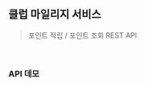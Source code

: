 ## 클럽 마일리지 서비스

> 포인트 적립 / 포인트 조회 REST API

<br/>

### API 데모

<!-- [![데모](http://img.youtube.com/vi/GX_3A7YiRZw/0.jpg)](https://www.youtube.com/watch?v=GX_3A7YiRZw?t=0s) -->

<br/>

<!-- **목차**

프로그램 작동법

구현 내용 (coverage of implementation)

데이터베이스 스키마 (database scheme)

설계상 주안점(design focus)

<br/>

### 1. 프로그램 작동법 

<br/>

🚀 &nbsp; **_macOS_** :   

_$ git clone https://github.com/portfolio-y0711/reward_backend_

_$ yarn (or npm install)_

_$ yarn start_

<br/>

☔ ️&nbsp; **_테스트 코드 실행_** :   

* 유닛 테스트: $ yarn u

* 통합 테스트: $ yarn i

* 시나리오 테스트: $ yarn i

<br/>

### 2. 구현 내용

<br/>

💻 &nbsp; **사용한 주요 언어 및 기술** :

* nodejs v14.15 (runtime)
* ts-node (transpiler)
* express (server application)  
* jest (test runner & framework)
* cucumber (test specification tools)
* supertest (server mocking test)
* yup (scheme validation)
* bunyan (as http request logger)
* winston (as applicaiton logger)
* swagger (api documentation)
* sqlite3 (database)

💻 &nbsp; **구현한 기능** :

* /events 리뷰 추가|변경|삭제 이벤트 처리 엔드포인트 

  - 트랜잭션 처리 

  - Context Error / Validation Error 처리 (리뷰 중복)

  - HTTP Request 로그 + Application 로그

* /users/{userId}/rewardPoint 사용자의 현재 포인트 총계

* /users/{userId}/rewards 사용자의 포인트 누적 이력

<br/>

### 3. 데이터베이스 스키마

<br/>

🏗 &nbsp; **_DDL Script_** :

```sql
# PLACES(장소)

CREATE TABLE IF NOT EXISTS 
    PLACES (
      placeId VARCHAR PRIMARY KEY, 
      country VARCHAR NOT NULL,
      name VARCHAR NOT NULL,
      bonusPoint INTEGER NOT NULL,
      timestamp DATETIME DEFAULT CURRENT_TIMESTAMP NOT NULL
) WITHOUT ROWID;

CREATE INDEX IF NOT EXISTS index_places_country ON PLACES(country);
CREATE INDEX IF NOT EXISTS index_places_name ON PLACES(name);
CREATE INDEX IF NOT EXISTS index_places_country_name ON PLACES(country,name);

# USERS(사용자)

CREATE TABLE IF NOT EXISTS 
    USERS (
      userId VARCHAR PRIMARY KEY, 
      name VARCHAR NOT NULL,
      rewardPoint INTEGER NOT NULL,
      timestamp DATETIME DEFAULT CURRENT_TIMESTAMP NOT NULL
    ) WITHOUT ROWID;

CREATE INDEX IF NOT EXISTS index_users_name ON users(name);

# REVIEWS(사용자 작성 리뷰)

CREATE TABLE IF NOT EXISTS 
    REVIEWS (
      reviewId VARCHAR PRIMARY KEY, 
      placeId INTEGER,
      content VARCHAR NOT NULL,
      attachedPhotoIds VARCHAR NOT NULL,
      userId INTEGER,
      rewarded INTEGER NOT NULL,
      timestamp DATETIME DEFAULT CURRENT_TIMESTAMP NOT NULL,

      CONSTRAINT fk_places
      FOREIGN KEY (placeId)
      REFERENCES PLACES (id)

      CONSTRAINT fk_users
      FOREIGN KEY (userId)
      REFERENCES USERS (id)
    ) WITHOUT ROWID;

CREATE INDEX IF NOT EXISTS index_reviews_rewarded ON REVIEWS(rewarded);

# REWARDS(포인트 적립 기록)

CREATE TABLE IF NOT EXISTS 
    REWARDS (
      rewardId VARCHAR PRIMARY KEY,
      userId VARCHAR, 
      reviewId VARCHAR,
      operation VARCHAR NOT NULL,
      pointDelta INTEGER NOT NULL,
      reason VARCHAR NOT NULL,
      timestamp DATETIME DEFAULT CURRENT_TIMESTAMP NOT NULL,

      CONSTRAINT fk_users_rewards_users
      FOREIGN KEY (userId)
      REFERENCES USERS (id)

    ) WITHOUT ROWID;

CREATE INDEX IF NOT EXISTS index_rewards_reason ON REWARDS(reason);
```

### 4. 설계상 주안점, 워크플로우

<br/>

🎯 &nbsp; **_Open Closed Principle_** : 주요 구현부(포인트 적립 이벤트 서비스)에서, 라우팅 테이블 주입 및 라우팅 처리 (Event Router / Action Router)

<br/>

  **_⌘ 관련 코드_**

  _이벤트 핸들링 서비스_: [`src/services/event`](https://github.com/portfolio-y0711/reward_backend/tree/main/src/services/event)  


```ts
// 이벤트 타입으로 분기 ("REVIEW")
const EventRouter 
  = (routes: IEventRoutes): IEventRouteService => {
    const routeEvent = async (event: IEvent) => {
      appLogger.info(`[EVENT: EventRouter] received '${event.type}' |type| event => relay event to '${event.type}' event |action| router\n`)
      const { type } = event
      await routes[type](event)
    }
    return {
      routeEvent,
    }
  }

export const EventHandlerRoutes 
  = (context: { db: IEventDatabase }): IEventRoutes => {
    const { db } = context
    return {
      REVIEW: ReviewEventActionRouter(db).route,
      BLAR_BLAR: BlarBlarEventActionRouter(db).route,
    }
  }

// 액션 타입으로 분기 ("ADD", "MOD", "DELETE")
export const ComposeActionRoutes = (
  createActionRoutes: (db: IEventDatabase) => IReviewEventActionRoutes,
) => {
  return (db: IEventDatabase) => {
    const actionRoutes = createActionRoutes(db)
    const route = async (eventInfo: IReviewPointEvent) => {
      appLogger.info(`[EVENT: ReviewEventActionRouter] recevied '${eventInfo.action}' |action| event => relay event to '${eventInfo.action}' |action| handler\n`)
      await actionRoutes[eventInfo.action](eventInfo)
    }
    return {
      route,
    }
  }
}

export const reviewEventActionRoutes 
  = (db: IEventDatabase): IReviewEventActionRoutes => {
    return {
      "ADD": AddReviewActionHandler(db),
      "MOD": ModReviewActionHandler(db),
      "DELETE": DelReviewActionHandler(db),
    }
  }

```

<br/>

🎯 &nbsp; **_function composition (composition over inheritance)_** : function composition과 단방향 DI 주입을 통한 클린 아키텍처 구현

<br/>

🎯 &nbsp; **_BDD / TDD driven_** : 유닛 테스트 코드로 scaffolding 한 이후, 통합 테스트와 함께 구현체를 작성해 나가는 테스트 주도 개발 워크플로우 사용

<br/>

  **_⌘ 관련 코드_**

  _유닛 테스트_: [`tests/_unit`](https://github.com/portfolio-y0711/reward_backend/tree/main/tests/_unit)  

  _통합 테스트_: [`tests/_i11`](https://github.com/portfolio-y0711/reward_backend/tree/main/tests/_i11)  

  _시나리오 테스트_: [`tests/_usecase`](https://github.com/portfolio-y0711/reward_backend/tree/main/tests/_usecase)  

<br/> -->
